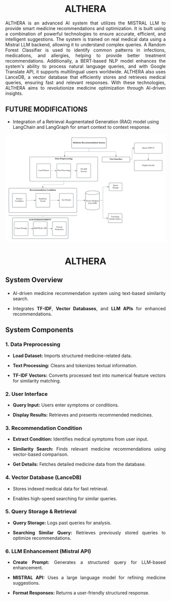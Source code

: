 <h1 align = "center">ALTHERA</h1>
<p align="justify"> ALTHERA is an advanced AI system that utilizes the MISTRAL LLM to provide smart medicine recommendations and optimization. It is built using a combination of powerful technologies to ensure accurate, efficient, and intelligent suggestions. The system is trained on real medical data using a Mistral LLM backend, allowing it to understand complex queries. A Random Forest Classifier is used to identify common patterns in infections, medications, and allergies, helping to provide better treatment recommendations. Additionally, a BERT-based NLP model enhances the system's ability to process natural language queries, and with Google Translate API, it supports multilingual users worldwide. ALTHERA also uses LanceDB, a vector database that efficiently stores and retrieves medical queries, ensuring fast and relevant responses. With these technologies, ALTHERA aims to revolutionize medicine optimization through AI-driven insights.</h2>

<h2>FUTURE MODIFICATIONS</h2>

- Integration of a Retrieval Augmentated Generation (RAG) model using LangChain and LangGraph for smart context to context response.

<img src = 'Readme Pics/LLM Architecture.jpg'>



<h1><p align="center">ALTHERA</p></h1>

<h2><p align="justify">System Overview</p></h2>
<ul>
    <li><p align="justify">AI-driven medicine recommendation system using text-based similarity search.</p></li>
    <li><p align="justify">Integrates <strong>TF-IDF</strong>, <strong>Vector Databases</strong>, and <strong>LLM APIs</strong> for enhanced recommendations.</p></li>
</ul>

<h2><p align="justify">System Components</p></h2>

<h3><p align="justify">1. Data Preprocessing</p></h3>
<ul>
    <li><p align="justify"><strong>Load Dataset:</strong> Imports structured medicine-related data.</p></li>
    <li><p align="justify"><strong>Text Processing:</strong> Cleans and tokenizes textual information.</p></li>
    <li><p align="justify"><strong>TF-IDF Vectors:</strong> Converts processed text into numerical feature vectors for similarity matching.</p></li>
</ul>

<h3><p align="justify">2. User Interface</p></h3>
<ul>
    <li><p align="justify"><strong>Query Input:</strong> Users enter symptoms or conditions.</p></li>
    <li><p align="justify"><strong>Display Results:</strong> Retrieves and presents recommended medicines.</p></li>
</ul>

<h3><p align="justify">3. Recommendation Condition</p></h3>
<ul>
    <li><p align="justify"><strong>Extract Condition:</strong> Identifies medical symptoms from user input.</p></li>
    <li><p align="justify"><strong>Similarity Search:</strong> Finds relevant medicine recommendations using vector-based comparison.</p></li>
    <li><p align="justify"><strong>Get Details:</strong> Fetches detailed medicine data from the database.</p></li>
</ul>

<h3><p align="justify">4. Vector Database (LanceDB)</p></h3>
<ul>
    <li><p align="justify">Stores indexed medical data for fast retrieval.</p></li>
    <li><p align="justify">Enables high-speed searching for similar queries.</p></li>
</ul>

<h3><p align="justify">5. Query Storage & Retrieval</p></h3>
<ul>
    <li><p align="justify"><strong>Query Storage:</strong> Logs past queries for analysis.</p></li>
    <li><p align="justify"><strong>Searching Similar Query:</strong> Retrieves previously stored queries to optimize recommendations.</p></li>
</ul>

<h3><p align="justify">6. LLM Enhancement (Mistral API)</p></h3>
<ul>
    <li><p align="justify"><strong>Create Prompt:</strong> Generates a structured query for LLM-based enhancement.</p></li>
    <li><p align="justify"><strong>MISTRAL API:</strong> Uses a large language model for refining medicine suggestions.</p></li>
    <li><p align="justify"><strong>Format Responses:</strong> Returns a user-friendly structured response.</p></li>
</ul>


